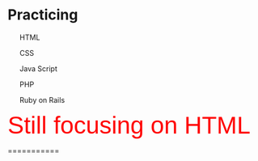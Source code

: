 <h1> Practicing </h1>
<ul> HTML </ul>
<ul> CSS </ul>
<ul> Java Script </ul>
<ul> PHP </ul>
<ul> Ruby on Rails </ul>

<p> 
<font size = "10" face = "arial" color  = "red">
Still focusing on HTML </font></p>
===========